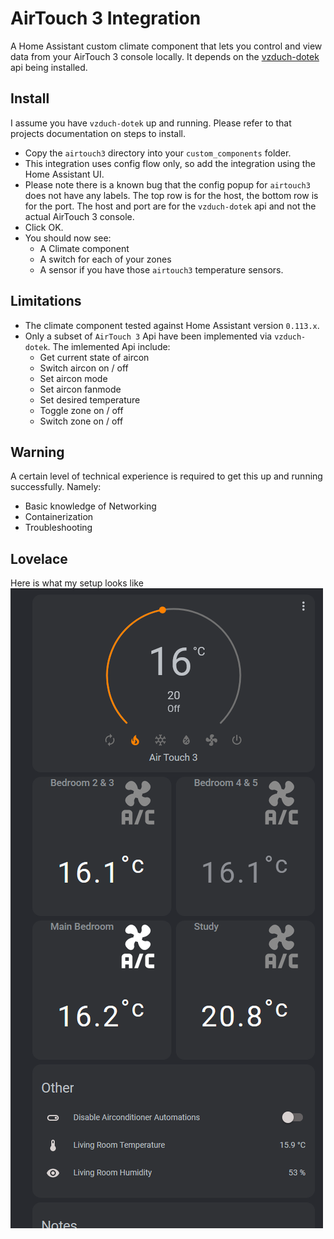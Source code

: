 # AirTouch 3 Integration

A Home Assistant custom climate component that lets you control and view data from your AirTouch 3 console locally. It depends on the [vzduch-dotek](https://github.com/ozczecho/vzduch-dotek) api being installed.

## Install

I assume you have `vzduch-dotek` up and running. Please refer to that projects documentation on steps to install.

* Copy the `airtouch3` directory into your `custom_components` folder.
* This integration uses config flow only, so add the integration using the Home Assistant UI.
* Please note there is a known bug that the config popup for `airtouch3` does not have any labels. The top row is for the host, the bottom row is for the port. The host and port are for the `vzduch-dotek` api and not the actual AirTouch 3 console.
* Click OK.
* You should now see:
  * A Climate component
  * A switch for each of your zones
  * A sensor if you have those `airtouch3` temperature sensors.

## Limitations

* The climate component tested against Home Assistant version `0.113.x`.
* Only a subset of `AirTouch 3` Api have been implemented via `vzduch-dotek`. The imlemented Api include:
    * Get current state of aircon
    * Switch aircon on / off
    * Set aircon mode
    * Set aircon fanmode
    * Set desired temperature
    * Toggle zone on / off
    * Switch zone on / off
  
## Warning
  
A certain level of technical experience is required to get this up and running successfully. Namely:
* Basic knowledge of Networking 
* Containerization
* Troubleshooting
  
## Lovelace

Here is what my setup looks like\
![AirTouch3 in Lovelave](https://github.com/ozczecho/custom_components/blob/master/airtouch3/at3.PNG?raw=true)
